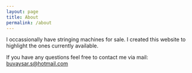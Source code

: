 ```yaml
---
layout: page
title: About
permalink: /about
---
```


I occassionally have stringing machines for sale. I created this website to highlight the ones currently available.

If you have any questions feel free to contact me via mail: [buvaysar.s@hotmail.com](mailto:buvaysar.s@hotmail.com)